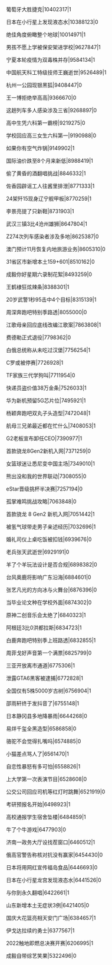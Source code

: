 葡萄牙大胜捷克|10402317|1

日本在小行星上发现液态水|10388123|0

绝佳角度俯瞰整个地球|10014971|1

男孩不愿上学被保安架进学校|9627847|1

宁夏本轮疫情为双毒株并存|9584134|1

中国航天科工特级技师王巍逝世|9526489|1

杭州一公园现银黑狐|9408447|0

王一博拒绝举高高|9366670|0

这趟列车多人感染涉及三省|9268897|0

高中生凭六科第一霸榜|9219275|0

学校回应高三女生六科第一|9190988|0

如果你有空气炸锅|9149902|1

国际油价跌至8个月来新低|8988419|1

偷了黄昏的酒翻唱挑战|8846332|1

佐香园辟谣工人往酱里排泄|8771333|1

24架歼15现身辽宁舰甲板|8770259|1

李景亮提了只新鞋|8731903|1

武汉三镇3比4沧州雄狮|8647804|1

Z274次列车感染者涉及多地|8625387|0

澳门预计11月恢复内地旅游业务|8605310|0

31省区市新增本土159+601|8510162|0

成毅你好星期六录制花絮|8493259|0

王鹤棣狂炫辣条|8388301|1

20岁武警1秒95击中4个目标|8315139|1

周深奔跑吧特别季路透|8055000|0

江歌母亲回应底线改编江歌案|7863808|1

费德勒正式退役|7798362|0

白俄总统称从未吃过汉堡|7756254|1

C罗或被停赛|7726928|1

TF家族三代学狗叫|7711954|0

快递员盗价值38万金条|7526033|1

华为新机预留5G芯片位|7495921|1

杨颖奔跑吧双丸子头造型|7472048|1

航母三兄弟最近都在忙什么|7408053|1

G2老板宣布卸任CEO|7390977|1

首款骁龙8Gen2新机入网|7371259|0

女篮球迷让悉尼变中国主场|7349010|1

熊出没和我的世界联动|7308055|0

eStar晋级挑杯半决赛|7257194|0

孤掌难鸣挑战攻略|7063848|0

首款骁龙 8 Gen2 新机入网|7051442|1

被氢气球带走男子亲述经历|7032696|1

婚礼司仪上桌吃饭被扣钱|6939676|0

老兵张天武逝世|6929191|0

羊了个羊玩法设计是否合规|6898382|0

台风奥鹿将影响广东沿海|6884601|0

张艺凡光的方向冰与火舞台|6876396|0

当毕业论文种在学校外面|6874302|0

原神二创音乐会太绝了|6840323|1

阿根廷3比0洪都拉斯|6834723|1

白鹿奔跑吧特别季上班路透|6832855|1

周菲戈好声音第一个满票|6825799|0

三亚开放离市通道|6775306|1

泄露GTA6黑客被逮捕|6772828|1

全国仅有5株5000岁古树|6756904|1

邵雨轩终于发抖音了|6755148|1

日本静冈县多地降暴雨|6644268|0

易烊千玺全黑造型|6586858|0

骆驼不会觉得扎嘴吗|6574885|0

小猫差点骂人了|6561470|1

自恋性暴怒有多可怕|6558826|1

上大学第一次表演节目|6528608|0

公交公司回应司机等红灯时跳舞|6521919|0

考研预报名开始|6498923|1

高校通报学生宿舍坠楼|6484859|1

牛了个牛游戏|6477903|0

济南一政务大厅设找茬窗口|6460512|1

俄高官警告称核对抗没有赢家|6454430|0

日本将用网红宣传福岛食品|6446693|0

日本在小行星龙宫发现液态水|6441526|0

与你到永久翻唱|6422661|1

山东新增本土无症状3例|6421405|0

国庆大花篮亮相天安门广场|6384657|1

伊戈达拉续约勇士|6377567|1

2022触地即燃总决赛开赛|6206995|1

成毅自带综艺笑果|5322496|0


